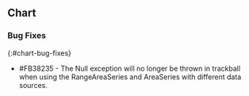 ## Chart

### Bug Fixes
{:#chart-bug-fixes}

* \#FB38235 - The Null exception will no longer be thrown in trackball when using the RangeAreaSeries and AreaSeries with different data sources.
